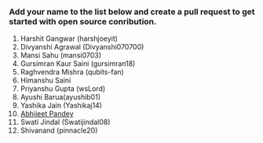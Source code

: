 ### Add your name to the list below and create a pull request to get started with open source conribution.

1. Harshit Gangwar (harshjoeyit)
2. Divyanshi Agrawal (Divyanshi070700)
3. Mansi Sahu (mansi0703)
4. Gursimran Kaur Saini (gursimran18)
5. Raghvendra Mishra (qubits-fan)
6. Himanshu Saini
7. Priyanshu Gupta (wsLord)
8. Ayushi Barua(ayushib01)
9. Yashika Jain (Yashikaj14)
10. [Abhijeet Pandey](https://github.com/abhijeetp94)
11. Swati Jindal (Swatijindal08)
12. Shivanand (pinnacle20)

